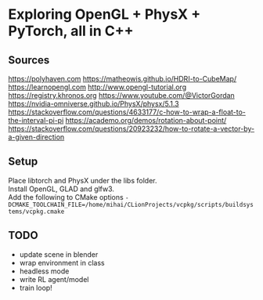 # Exploring OpenGL + PhysX + PyTorch, all in C++

## Sources
https://polyhaven.com
https://matheowis.github.io/HDRI-to-CubeMap/
https://learnopengl.com
http://www.opengl-tutorial.org
https://registry.khronos.org
https://www.youtube.com/@VictorGordan
https://nvidia-omniverse.github.io/PhysX/physx/5.1.3
https://stackoverflow.com/questions/4633177/c-how-to-wrap-a-float-to-the-interval-pi-pi
https://academo.org/demos/rotation-about-point/
https://stackoverflow.com/questions/20923232/how-to-rotate-a-vector-by-a-given-direction

## Setup
Place libtorch and PhysX under the libs folder.  
Install OpenGL, GLAD and glfw3.  
Add the following to CMake options `-DCMAKE_TOOLCHAIN_FILE=/home/mihai/CLionProjects/vcpkg/scripts/buildsystems/vcpkg.cmake`  

## TODO
- update scene in blender
- wrap environment in class
- headless mode
- write RL agent/model
- train loop!